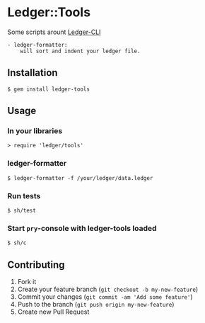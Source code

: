 # Ledger::Tools

  Some scripts arount [Ledger-CLI](http://www.ledger-cli.org/)

    - ledger-formatter:
        will sort and indent your ledger file.


## Installation

    $ gem install ledger-tools

## Usage

### In your libraries
    > require 'ledger/tools'


### ledger-formatter
    $ ledger-formatter -f /your/ledger/data.ledger

### Run tests
    $ sh/test

### Start `pry`-console with ledger-tools loaded
    $ sh/c


## Contributing

1. Fork it
2. Create your feature branch (`git checkout -b my-new-feature`)
3. Commit your changes (`git commit -am 'Add some feature'`)
4. Push to the branch (`git push origin my-new-feature`)
5. Create new Pull Request

